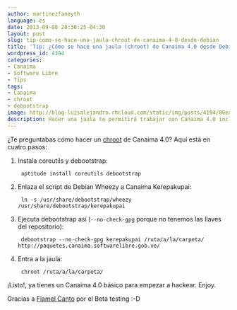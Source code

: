 ```yaml
---
author: martinezfaneyth
language: es
date: 2013-09-08 20:30:25-04:30
layout: post
slug: tip-como-se-hace-una-jaula-chroot-de-canaima-4-0-desde-debian
title: 'Tip: ¿Cómo se hace una jaula (chroot) de Canaima 4.0 desde Debian?'
wordpress_id: 4194
categories:
- Canaima
- Software Libre
- Tips
tags:
- Canaima
- chroot
- debootstrap
image: http://blog-luisalejandro.rhcloud.com/static/img/posts/4194/80ea0450f8764fbcfb31915d9d0678f5.jpg
description: Hacer una jaula te permitirá trabajar con Canaima 4.0 incluso desde otro Sistema Operativo de otra versión.
---
```


¿Te preguntabas cómo hacer un [chroot](http://es.wikipedia.org/wiki/Chroot) de Canaima 4.0? Aquí está en cuatro pasos:

1. Instala coreutils y debootstrap:

        aptitude install coreutils debootstrap

2. Enlaza el script de Debian Wheezy a Canaima Kerepakupai:

        ln -s /usr/share/debootstrap/wheezy /usr/share/debootstrap/kerepakupai

3. Ejecuta debootstrap así (`--no-check-gpg` porque no tenemos las llaves del repositorio):

        debootstrap --no-check-gpg kerepakupai /ruta/a/la/carpeta/ http://paquetes.canaima.softwarelibre.gob.ve/

4. Entra a la jaula:

        chroot /ruta/a/la/carpeta/

¡Listo!, ya tienes un Canaima 4.0 básico para empezar a hackear. Enjoy.

Gracias a [Flamel Canto](http://twitter.com/flamelcanto) por el Beta testing :-D

